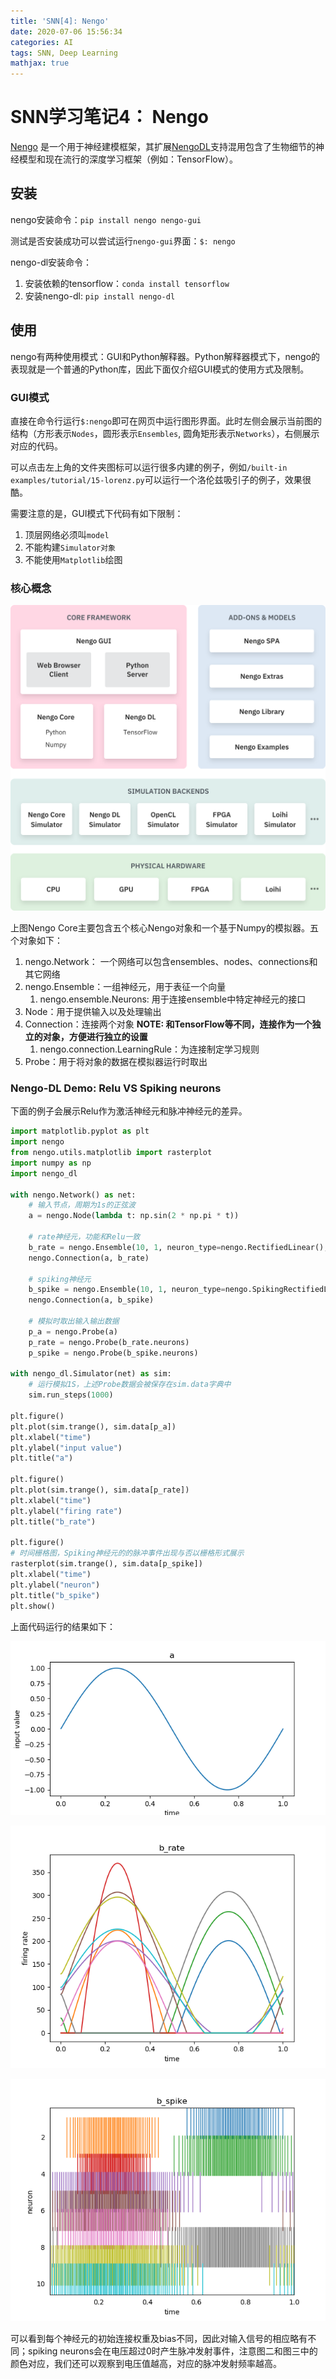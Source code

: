 ```yaml
---
title: 'SNN[4]: Nengo'
date: 2020-07-06 15:56:34
categories: AI
tags: SNN, Deep Learning
mathjax: true
---
```


# SNN学习笔记4： Nengo

[Nengo](https://www.nengo.ai/) 是一个用于神经建模框架，其扩展[NengoDL](https://nengo.ai/nengo-dl/)支持混用包含了生物细节的神经模型和现在流行的深度学习框架（例如：TensorFlow）。

## 安装

nengo安装命令：`pip install nengo nengo-gui`

测试是否安装成功可以尝试运行`nengo-gui`界面：`$: nengo`

nengo-dl安装命令：

1. 安装依赖的tensorflow：`conda install tensorflow`
2. 安装nengo-dl: `pip install nengo-dl`

## 使用

nengo有两种使用模式：GUI和Python解释器。Python解释器模式下，nengo的表现就是一个普通的Python库，因此下面仅介绍GUI模式的使用方式及限制。

### GUI模式

直接在命令行运行`$:nengo`即可在网页中运行图形界面。此时左侧会展示当前图的结构（方形表示`Nodes`，圆形表示`Ensembles`, 圆角矩形表示`Networks`），右侧展示对应的代码。

可以点击左上角的文件夹图标可以运行很多内建的例子，例如`/built-in examples/tutorial/15-lorenz.py`可以运行一个洛伦兹吸引子的例子，效果很酷。

需要注意的是，GUI模式下代码有如下限制：

1. 顶层网络必须叫`model`
2. 不能构建`Simulator对象`
3. 不能使用`Matplotlib`绘图

### 核心概念

![架构](../images/ecosystem.svg)

上图Nengo Core主要包含五个核心Nengo对象和一个基于Numpy的模拟器。五个对象如下：

1. nengo.Network： 一个网络可以包含ensembles、nodes、connections和其它网络
2. nengo.Ensemble：一组神经元，用于表征一个向量
   1. nengo.ensemble.Neurons: 用于连接ensemble中特定神经元的接口
3. Node：用于提供输入以及处理输出
4. Connection：连接两个对象 **NOTE: 和TensorFlow等不同，连接作为一个独立的对象，方便进行独立的设置**
   1. nengo.connection.LearningRule：为连接制定学习规则
5. Probe：用于将对象的数据在模拟器运行时取出

### Nengo-DL Demo: Relu VS Spiking neurons

下面的例子会展示Relu作为激活神经元和脉冲神经元的差异。

```python
import matplotlib.pyplot as plt
import nengo
from nengo.utils.matplotlib import rasterplot
import numpy as np
import nengo_dl

with nengo.Network() as net:
    # 输入节点，周期为1s的正弦波
    a = nengo.Node(lambda t: np.sin(2 * np.pi * t))

    # rate神经元，功能和Relu一致
    b_rate = nengo.Ensemble(10, 1, neuron_type=nengo.RectifiedLinear(), seed=2)
    nengo.Connection(a, b_rate)

    # spiking神经元
    b_spike = nengo.Ensemble(10, 1, neuron_type=nengo.SpikingRectifiedLinear(), seed=2)
    nengo.Connection(a, b_spike)

    # 模拟时取出输入输出数据
    p_a = nengo.Probe(a)
    p_rate = nengo.Probe(b_rate.neurons)
    p_spike = nengo.Probe(b_spike.neurons)

with nengo_dl.Simulator(net) as sim:
    # 运行模拟1S，上述Probe数据会被保存在sim.data字典中
    sim.run_steps(1000)

plt.figure()
plt.plot(sim.trange(), sim.data[p_a])
plt.xlabel("time")
plt.ylabel("input value")
plt.title("a")

plt.figure()
plt.plot(sim.trange(), sim.data[p_rate])
plt.xlabel("time")
plt.ylabel("firing rate")
plt.title("b_rate")

plt.figure()
# 时间栅格图，Spiking神经元的的脉冲事件出现与否以栅格形式展示
rasterplot(sim.trange(), sim.data[p_spike])
plt.xlabel("time")
plt.ylabel("neuron")
plt.title("b_spike")
plt.show()
```

上面代码运行的结果如下：

![a](../images/a.png)

![a](../images/relu.png)

![a](../images/raster.png)

可以看到每个神经元的初始连接权重及bias不同，因此对输入信号的相应略有不同；spiking neurons会在电压超过0时产生脉冲发射事件，注意图二和图三中的颜色对应，我们还可以观察到电压值越高，对应的脉冲发射频率越高。